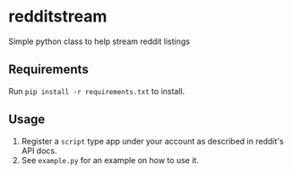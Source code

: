 # redditstream
Simple python class to help stream reddit listings

Requirements
----------
Run `pip install -r requirements.txt` to install.

Usage
----
1. Register a `script` type app under your account as described in reddit's API docs.
2. See `example.py` for an example on how to use it.
